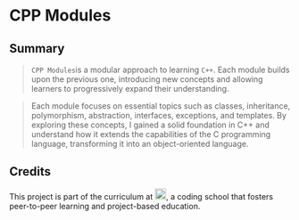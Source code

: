 
# CPP Modules

## Summary
> `CPP Modules`is a modular approach to learning `C++`. Each module builds upon the previous one, introducing new concepts and allowing learners to progressively expand their understanding.

>Each module focuses on essential topics such as classes, inheritance, polymorphism, abstraction, interfaces, exceptions, and templates. By exploring these concepts, I gained a solid foundation in C++ and understand how it extends the capabilities of the C programming language, transforming it into an object-oriented language.



<h2>Credits</h3>
This project is part of the curriculum at <a href="https://www.42heilbronn.de"><img src="https://upload.wikimedia.org/wikipedia/commons/thumb/8/8d/42_Logo.svg/1200px-42_Logo.svg.png" width="20" alt="42" /></a>, a coding school that fosters peer-to-peer learning and project-based education.